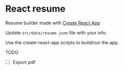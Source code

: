 # React resume

Resume builder made with [Create React App](https://github.com/facebook/create-react-app)

Update `src/data/resume.json` file with your info.

Use the create-react-app scripts to build/run the app.

TODO

- [ ] Export pdf 
